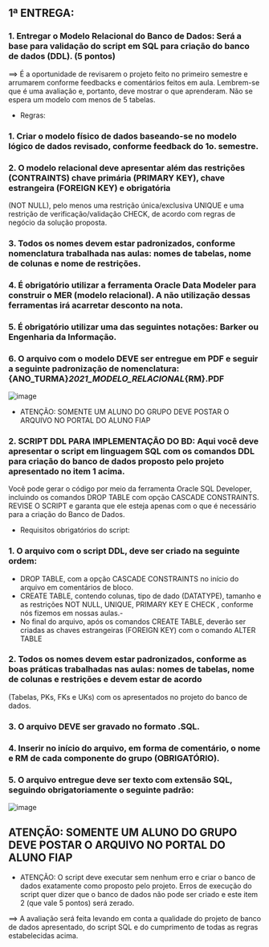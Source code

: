 ## 1ª ENTREGA:

### 1. Entregar o Modelo Relacional do Banco de Dados: Será a base para validação do script em SQL para criação do banco de dados (DDL). (5 pontos)
==> É a oportunidade de revisarem o projeto feito no primeiro semestre e arrumarem conforme feedbacks e comentários feitos em aula. Lembrem-se que é uma avaliação e,
portanto, deve mostrar o que aprenderam. Não se espera um modelo com menos de 5 tabelas.

- Regras:

### 1. Criar o modelo físico de dados baseando-se no modelo lógico de dados revisado, conforme feedback do 1o. semestre.

### 2. O modelo relacional deve apresentar além das restrições (CONTRAINTS) chave primária (PRIMARY KEY), chave estrangeira (FOREIGN KEY) e obrigatória
(NOT NULL), pelo menos uma restrição única/exclusiva UNIQUE e uma restrição de verificação/validação CHECK, de acordo com regras de negócio da solução proposta.

### 3. Todos os nomes devem estar padronizados, conforme nomenclatura trabalhada nas aulas: nomes de tabelas, nome de colunas e nome de restrições.

### 4. É obrigatório utilizar a ferramenta Oracle Data Modeler para construir o MER (modelo relacional). A não utilização dessas ferramentas irá acarretar desconto na nota.

### 5. É obrigatório utilizar uma das seguintes notações: Barker ou Engenharia da Informação.

### 6. O arquivo com o modelo DEVE ser entregue em PDF e seguir a seguinte padronização de nomenclatura: {ANO_TURMA}_2021_MODELO_RELACIONAL_{RM}.PDF

![image](https://user-images.githubusercontent.com/62342894/164595048-c1d49b63-2c95-45e5-97e6-e68866574a92.png)

- ATENÇÃO: SOMENTE UM ALUNO DO GRUPO DEVE POSTAR O ARQUIVO NO PORTAL DO ALUNO FIAP

### 2. SCRIPT DDL PARA IMPLEMENTAÇÃO DO BD: Aqui você deve apresentar o script em linguagem SQL com os comandos DDL para criação do banco de dados proposto pelo projeto apresentado no item 1 acima.

Você pode gerar o código por meio da ferramenta Oracle SQL Developer, incluindo os comandos DROP TABLE com opção CASCADE CONSTRAINTS. REVISE O SCRIPT e garanta que ele esteja apenas com o que é necessário para a criação do Banco de Dados.

- Requisitos obrigatórios do script:

### 1. O arquivo com o script DDL, deve ser criado na seguinte ordem: 
- DROP TABLE, com a opção CASCADE CONSTRAINTS no início do arquivo em comentários de bloco.
- CREATE TABLE, contendo colunas, tipo de dado (DATATYPE), tamanho e as restrições NOT NULL, UNIQUE, PRIMARY KEY E CHECK , conforme nós fizemos em nossas aulas.-
- No final do arquivo, após os comandos CREATE TABLE, deverão ser criadas as chaves estrangeiras (FOREIGN KEY) com o comando ALTER TABLE

### 2. Todos os nomes devem estar padronizados, conforme as boas práticas trabalhadas nas aulas: nomes de tabelas, nome de colunas e restrições e devem estar de acordo
(Tabelas, PKs, FKs e UKs) com os apresentados no projeto do banco de dados.

### 3. O arquivo DEVE ser gravado no formato .SQL.

### 4. Inserir no início do arquivo, em forma de comentário, o nome e RM de cada componente do grupo (OBRIGATÓRIO).

### 5. O arquivo entregue deve ser texto com extensão SQL, seguindo obrigatoriamente o seguinte padrão:

![image](https://user-images.githubusercontent.com/62342894/164595310-f12d46c7-b196-40ca-8659-6b5eef41b516.png)

## ATENÇÃO: SOMENTE UM ALUNO DO GRUPO DEVE POSTAR O ARQUIVO NO PORTAL DO ALUNO FIAP

- ATENÇÃO: O script deve executar sem nenhum erro e criar o banco de dados exatamente como proposto pelo projeto. Erros de execução do script quer dizer que o banco de dados não pode ser criado e este item 2 (que vale 5 pontos) será zerado.

==> A avaliação será feita levando em conta a qualidade do projeto de banco de dados apresentado, do script SQL e do cumprimento de todas as regras estabelecidas acima. 
